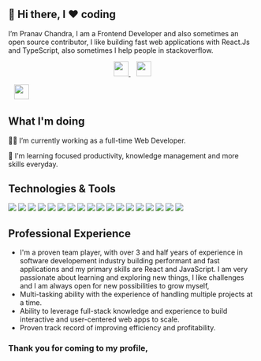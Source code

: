 ## 👋 Hi there, I ❤️ coding

I’m Pranav Chandra, I am a Frontend Developer and also sometimes an open source contributor, I like building fast web applications with React.Js and TypeScript, also sometimes I help people in stackoverflow.

<p align='center'>
  <a href='https://stackoverflow.com/users/7440652/pranav'>
    <img height='30px' src='https://user-images.githubusercontent.com/24698343/185930502-228c2c9b-436c-41d6-b115-715678cb5587.png' />
  </a>&nbsp;&nbsp;
   <a href='https://www.linkedin.com/in/pranav-chandra-441294135'>
    <img height='30px' src='https://user-images.githubusercontent.com/24698343/185930217-cfc9d341-5d0b-4275-a52a-7ff0f98a7e75.png' />
    
  </a>&nbsp;&nbsp;
   <a href='https://pranavchandra.vercel.app'>
      <img height='30px' src='https://media-exp1.licdn.com/dms/image/C5603AQGBS5dMhEUSmA/profile-displayphoto-shrink_400_400/0/1648559686116?e=1666828800&v=beta&t=DOK1Cf2Osn5aNWW0Z_pAySDfC9W_aTtdGJ8j57CQIRs' />
  </a>
  
</p>

## What I'm doing 

👨‍💻 I’m currently working as a full-time Web Developer.

🚧 I'm learning focused productivity, knowledge management and more skills everyday.

## Technologies & Tools

![](https://img.shields.io/badge/-Git-informational?style=flat&logo=Git&logoColor=#F7DF1E&color=#505050)
![](https://img.shields.io/badge/-HTML-informational?style=flat&logo=HTML5&logoColor=#E34F26&color=#505050)
![](https://img.shields.io/badge/-CSS-informational?style=flat&logo=CSS3&logoColor=#1572B6&color=#505050)
![](https://img.shields.io/badge/-SASS-informational?style=flat&logo=Sass&logoColor=#CC6699&color=#505050)
![](https://img.shields.io/badge/-JavaScript-informational?style=flat&logo=JavaScript&logoColor=#F7DF1E&color=2bbc8a)
![](https://img.shields.io/badge/-TypeScript-informational?style=flat&logo=TypeScript&logoColor=#3178C6&color=2bbc8a)
![](https://img.shields.io/badge/-NodeJS-informational?style=flat&logo=Node.js&logoColor=#339933&color=2bbc8a)
![](https://img.shields.io/badge/-Firebase-informational?style=flat&logo=Firebase&logoColor=#FFCA28&color=2bbc8a)
![](https://img.shields.io/badge/-React-informational?style=flat&logo=React&logoColor=#61DAFB&color=2bbc8a)
![](https://img.shields.io/badge/-Redux-informational?style=flat&logo=React&logoColor=#764ABC&color=2bbc8a)
![](https://img.shields.io/badge/-React-Native-informational?style=flat&logo=React&logoColor=#61DAFB&color=2bbc8a)
![](https://img.shields.io/badge/-Material-UI-informational?style=flat&logo=MUI&logoColor=#007FFF&color=2bbc8a)
![](https://img.shields.io/badge/-TailwindCSS-informational?style=flat&logo=TailwindCSS&logoColor=#007FFF&color=2bbc8a)
![](https://img.shields.io/badge/-Vue-informational?style=flat&logo=Vue.js&logoColor=#4FC08D&color=2bbc8a)
![](https://img.shields.io/badge/-Python-informational?style=flat&logo=Python&logoColor=#3776AB&color=2bbc8a)
![](https://img.shields.io/badge/-Bitbucket-informational?style=flat&logo=Bitbucket&logoColor=#0052CC&color=2bbc8a)
![](https://img.shields.io/badge/-Jira-informational?style=flat&logo=Jira&logoColor=#0052CC&color=2bbc8a)
![](https://img.shields.io/badge/-Figma-informational?style=flat&logo=Figma&logoColor=#F24E1E&color=2bbc8a)



## Professional Experience
- I'm a proven team player, with over 3 and half years of experience in software developement industry building performant and fast
applications and my primary skills are React and JavaScript.
I am very passionate about learning and exploring new things, I like challenges and I am always open for new
possibilities to grow myself,
- Multi-tasking ability with the experience of handling multiple projects at a time.
- Ability to leverage full-stack knowledge and experience to build interactive and user-centered web apps to scale.
- Proven track record of improving efficiency and profitability. 


### Thank you for coming to my profile,

<!---
pranavchandra27/pranavchandra27 is a ✨ special ✨ repository because its `README.md` (this file) appears on your GitHub profile.
You can click the Preview link to take a look at your changes.
--->
